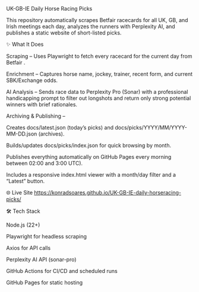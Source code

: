 ﻿UK-GB-IE Daily Horse Racing Picks

This repository automatically scrapes Betfair racecards for all UK, GB, and Irish meetings each day, analyzes the runners with Perplexity AI, and publishes a static website of short-listed picks.

✨ What It Does

Scraping – Uses Playwright to fetch every racecard for the current day from Betfair
.

Enrichment – Captures horse name, jockey, trainer, recent form, and current SBK/Exchange odds.

AI Analysis – Sends race data to Perplexity Pro (Sonar) with a professional handicapping prompt to filter out longshots and return only strong potential winners with brief rationales.

Archiving & Publishing –

Creates docs/latest.json (today’s picks) and docs/picks/YYYY/MM/YYYY-MM-DD.json (archives).

Builds/updates docs/picks/index.json for quick browsing by month.

Publishes everything automatically on GitHub Pages every morning between 02:00 and 3:00 UTC).

Includes a responsive index.html viewer with a month/day filter and a “Latest” button.

🌐 Live Site
https://konradsoares.github.io/UK-GB-IE-daily-horseracing-picks/

🛠 Tech Stack

Node.js (22+)

Playwright for headless scraping

Axios for API calls

Perplexity AI API (sonar-pro)

GitHub Actions for CI/CD and scheduled runs


GitHub Pages for static hosting

